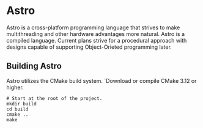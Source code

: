 # Astro
Astro is a cross-platform programming language that strives to make
multithreading and other hardware advantages more natural. Astro is a compiled
language. Current plans strive for a procedural approach with designs capable
of supporting Object-Orieted programming later.

## Building Astro
Astro utilizes the CMake build system. `Download or compile CMake 3.12 or higher.
```
# Start at the root of the project.
mkdir build
cd build
cmake ..
make
```
